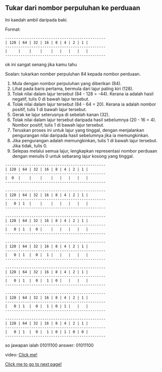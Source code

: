 ## Tukar dari nombor perpuluhan ke perduaan

Ini kaedah ambil daripada baki.

Format:
```
----------------------------------------------
| 128 | 64 | 32 | 16 | 8 | 4 | 2 | 1 |
----------------------------------------------
|     |    |    |    |   |   |   |   |
----------------------------------------------

```

ok ini sangat senang jika kamu tahu

Soalan: tukarkan nomber perpuluhan 84 kepada nombor perduaan.

1. Mula dengan nombor perpuluhan yang diberikan (84).
2. Lihat pada baris pertama, bermula dari lajur paling kiri (128).
3. Tolak nilai dalam lajur tersebut (84 - 128 = -44). Kerana ia adalah hasil negatif, tulis 0 di bawah lajur tersebut.
4. Tolak nilai dalam lajur tersebut (84 - 64 = 20). Kerana ia adalah nombor positif, tulis 1 di bawah lajur tersebut.
5. Gerak ke lajur seterusnya di sebelah kanan (32).
6. Tolak nilai dalam lajur tersebut daripada hasil sebelumnya (20 - 16 = 4). Nombor positif, tulis 1 di bawah lajur tersebut.
7. Teruskan proses ini untuk lajur yang tinggal, dengan menjalankan pengurangan nilai daripada hasil sebelumnya jika ia memungkinkan.
8. Jika pengurangan adalah memungkinkan, tulis 1 di bawah lajur tersebut. Jika tidak, tulis 0.
9. Selepas melalui semua lajur, lengkapkan representasi nombor perduaan dengan menulis 0 untuk sebarang lajur kosong yang tinggal.

```
----------------------------------------------
| 128 | 64 | 32 | 16 | 8 | 4 | 2 | 1 |
----------------------------------------------
|  0  |    |    |    |   |   |   |   |
----------------------------------------------
```

```
----------------------------------------------
| 128 | 64 | 32 | 16 | 8 | 4 | 2 | 1 |
----------------------------------------------
|   0 | 1  |    |    |   |   |   |   |
----------------------------------------------

```

```
----------------------------------------------
| 128 | 64 | 32 | 16 | 8 | 4 | 2 | 1 |
----------------------------------------------
|   0 | 1  |  0 |    |   |   |   |   |
----------------------------------------------
```

```
----------------------------------------------
| 128 | 64 | 32 | 16 | 8 | 4 | 2 | 1 |
----------------------------------------------
|   0 | 1  |  0 |  1 |   |   |   |   |
----------------------------------------------
```

```
----------------------------------------------
| 128 | 64 | 32 | 16 | 8 | 4 | 2 | 1 |
----------------------------------------------
|   0 | 1  |  0 |  1 | 0 |   |   |   |
----------------------------------------------
```

```
----------------------------------------------
| 128 | 64 | 32 | 16 | 8 | 4 | 2 | 1 |
----------------------------------------------
|   0 | 1  |  0 |  1 | 0 | 1 |   |   |
----------------------------------------------
```

```
----------------------------------------------
| 128 | 64 | 32 | 16 | 8 | 4 | 2 | 1 |
----------------------------------------------
|   0 | 1  |  0 |  1 | 0 | 1 | 0 | 0 |
----------------------------------------------
```
so jawapan ialah 01011100
answer: 01011100

video: 
[Click me!](https://drive.google.com/file/d/1ddvsZ99gazHuyAL9SdqZdMLvAqsEbFgy/view?usp=sharing)


[Click me to go to next page!](/Malay/2.2.3.md "target=_self")
